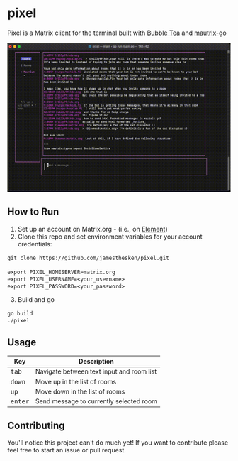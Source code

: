 # pixel
Pixel is a Matrix client for the terminal built with [Bubble Tea](https://github.com/charmbracelet/bubbletea) and [mautrix-go](https://github.com/mautrix/go)

![demo gif](./assets/mvp.gif)

## How to Run
1. Set up an account on Matrix.org - (i.e., on [Element](https://app.element.io/#/login)) 
2. Clone this repo and set environment variables for your account credentials:
```
git clone https://github.com/jamesthesken/pixel.git

export PIXEL_HOMESERVER=matrix.org
export PIXEL_USERNAME=<your_username>
export PIXEL_PASSWORD=<your_password>
```
3. Build and go
```
go build
./pixel
```

## Usage

| Key                   | Description                                                |
| --------------------- | ---------------------------------------------------------- |
| <kbd>tab</kbd>        | Navigate between text input and room list                  |
| <kbd>down</kbd>       | Move up in the list of rooms                               |
| <kbd>up</kbd>         | Move down in the list of rooms                             |
| <kbd>enter</kbd>      | Send message to currently selected room                 |




## Contributing
You'll notice this project can't do much yet! If you want to contribute please feel free to start an issue or pull request.